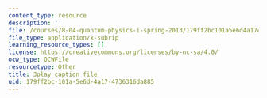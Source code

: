 ```yaml
---
content_type: resource
description: ''
file: /courses/8-04-quantum-physics-i-spring-2013/179ff2bc101a5e6d4a174736316da885_G5_u6k9LR3E.srt
file_type: application/x-subrip
learning_resource_types: []
license: https://creativecommons.org/licenses/by-nc-sa/4.0/
ocw_type: OCWFile
resourcetype: Other
title: 3play caption file
uid: 179ff2bc-101a-5e6d-4a17-4736316da885
---
```

